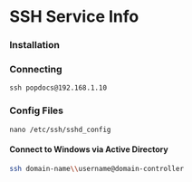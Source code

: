 # SSH Service Info

### Installation

### Connecting

```
ssh popdocs@192.168.1.10
```

### Config Files

```
nano /etc/ssh/sshd_config
```

#### Connect to Windows via Active Directory <a href="#connect-to-windows-via-active-directory" id="connect-to-windows-via-active-directory"></a>

```sh
ssh domain-name\\username@domain-controller
```
